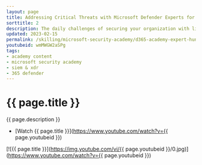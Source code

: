 ```yaml
---
layout: page
title: Addressing Critical Threats with Microsoft Defender Experts for Hunting
sorttitle: 2
description: The daily challenges of securing your organization with limited resources can leave your security team unable to proactively defend against potential threats. Learn how Microsoft Defender Experts for Hunting can augment your team to help you hunt, investigate, analyze, and remediate high-impact threats and improve your SOC response.
updated: 2023-02-15
permalink: /skilling/microsoft-security-academy/d365-academy-expert-hunting
youtubeid: wmMWGW2aSPg
tags: 
- academy content
- microsoft security academy
- siem & xdr
- 365 defender
---
```


# {{ page.title }}

{{ page.description }}

* [Watch {{ page.title }}](https://www.youtube.com/watch?v={{ page.youtubeid }})

[![{{ page.title }}](https://img.youtube.com/vi/{{ page.youtubeid }}/0.jpg)](https://www.youtube.com/watch?v={{ page.youtubeid }})